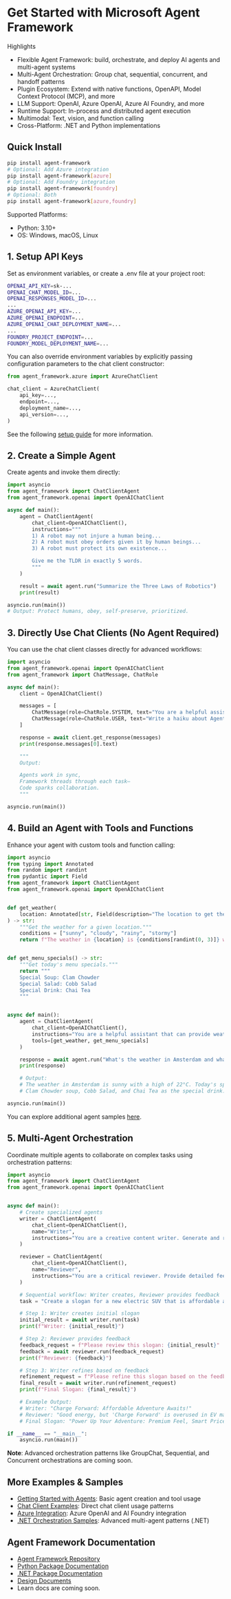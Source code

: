# Get Started with Microsoft Agent Framework

Highlights

- Flexible Agent Framework: build, orchestrate, and deploy AI agents and multi-agent systems
- Multi-Agent Orchestration: Group chat, sequential, concurrent, and handoff patterns
- Plugin Ecosystem: Extend with native functions, OpenAPI, Model Context Protocol (MCP), and more
- LLM Support: OpenAI, Azure OpenAI, Azure AI Foundry, and more
- Runtime Support: In-process and distributed agent execution
- Multimodal: Text, vision, and function calling
- Cross-Platform: .NET and Python implementations

## Quick Install

```bash
pip install agent-framework
# Optional: Add Azure integration
pip install agent-framework[azure]
# Optional: Add Foundry integration
pip install agent-framework[foundry]
# Optional: Both
pip install agent-framework[azure,foundry]
```

Supported Platforms:

- Python: 3.10+
- OS: Windows, macOS, Linux

## 1. Setup API Keys

Set as environment variables, or create a .env file at your project root:

```bash
OPENAI_API_KEY=sk-...
OPENAI_CHAT_MODEL_ID=...
OPENAI_RESPONSES_MODEL_ID=...
...
AZURE_OPENAI_API_KEY=...
AZURE_OPENAI_ENDPOINT=...
AZURE_OPENAI_CHAT_DEPLOYMENT_NAME=...
...
FOUNDRY_PROJECT_ENDPOINT=...
FOUNDRY_MODEL_DEPLOYMENT_NAME=...
```

You can also override environment variables by explicitly passing configuration parameters to the chat client constructor:

```python
from agent_framework.azure import AzureChatClient

chat_client = AzureChatClient(
    api_key=...,
    endpoint=...,
    deployment_name=...,
    api_version=...,
)
```

See the following [setup guide](https://github.com/microsoft/agent-framework/tree/main/python/samples/getting_started) for more information.

## 2. Create a Simple Agent

Create agents and invoke them directly:

```python
import asyncio
from agent_framework import ChatClientAgent
from agent_framework.openai import OpenAIChatClient

async def main():
    agent = ChatClientAgent(
        chat_client=OpenAIChatClient(),
        instructions="""
        1) A robot may not injure a human being...
        2) A robot must obey orders given it by human beings...
        3) A robot must protect its own existence...

        Give me the TLDR in exactly 5 words.
        """
    )

    result = await agent.run("Summarize the Three Laws of Robotics")
    print(result)

asyncio.run(main())
# Output: Protect humans, obey, self-preserve, prioritized.
```

## 3. Directly Use Chat Clients (No Agent Required)

You can use the chat client classes directly for advanced workflows:

```python
import asyncio
from agent_framework.openai import OpenAIChatClient
from agent_framework import ChatMessage, ChatRole

async def main():
    client = OpenAIChatClient()

    messages = [
        ChatMessage(role=ChatRole.SYSTEM, text="You are a helpful assistant."),
        ChatMessage(role=ChatRole.USER, text="Write a haiku about Agent Framework.")
    ]

    response = await client.get_response(messages)
    print(response.messages[0].text)

    """
    Output:

    Agents work in sync,
    Framework threads through each task—
    Code sparks collaboration.
    """

asyncio.run(main())
```

## 4. Build an Agent with Tools and Functions

Enhance your agent with custom tools and function calling:

```python
import asyncio
from typing import Annotated
from random import randint
from pydantic import Field
from agent_framework import ChatClientAgent
from agent_framework.openai import OpenAIChatClient


def get_weather(
    location: Annotated[str, Field(description="The location to get the weather for.")],
) -> str:
    """Get the weather for a given location."""
    conditions = ["sunny", "cloudy", "rainy", "stormy"]
    return f"The weather in {location} is {conditions[randint(0, 3)]} with a high of {randint(10, 30)}°C."


def get_menu_specials() -> str:
    """Get today's menu specials."""
    return """
    Special Soup: Clam Chowder
    Special Salad: Cobb Salad
    Special Drink: Chai Tea
    """


async def main():
    agent = ChatClientAgent(
        chat_client=OpenAIChatClient(),
        instructions="You are a helpful assistant that can provide weather and restaurant information.",
        tools=[get_weather, get_menu_specials]
    )

    response = await agent.run("What's the weather in Amsterdam and what are today's specials?")
    print(response)

    # Output:
    # The weather in Amsterdam is sunny with a high of 22°C. Today's specials include
    # Clam Chowder soup, Cobb Salad, and Chai Tea as the special drink.

asyncio.run(main())
```

You can explore additional agent samples [here](https://github.com/microsoft/agent-framework/tree/main/python/samples/getting_started/agents).

## 5. Multi-Agent Orchestration

Coordinate multiple agents to collaborate on complex tasks using orchestration patterns:

```python
import asyncio
from agent_framework import ChatClientAgent
from agent_framework.openai import OpenAIChatClient


async def main():
    # Create specialized agents
    writer = ChatClientAgent(
        chat_client=OpenAIChatClient(),
        name="Writer",
        instructions="You are a creative content writer. Generate and refine slogans based on feedback."
    )

    reviewer = ChatClientAgent(
        chat_client=OpenAIChatClient(),
        name="Reviewer",
        instructions="You are a critical reviewer. Provide detailed feedback on proposed slogans."
    )

    # Sequential workflow: Writer creates, Reviewer provides feedback
    task = "Create a slogan for a new electric SUV that is affordable and fun to drive."

    # Step 1: Writer creates initial slogan
    initial_result = await writer.run(task)
    print(f"Writer: {initial_result}")

    # Step 2: Reviewer provides feedback
    feedback_request = f"Please review this slogan: {initial_result}"
    feedback = await reviewer.run(feedback_request)
    print(f"Reviewer: {feedback}")

    # Step 3: Writer refines based on feedback
    refinement_request = f"Please refine this slogan based on the feedback: {initial_result}\nFeedback: {feedback}"
    final_result = await writer.run(refinement_request)
    print(f"Final Slogan: {final_result}")

    # Example Output:
    # Writer: "Charge Forward: Affordable Adventure Awaits!"
    # Reviewer: "Good energy, but 'Charge Forward' is overused in EV marketing..."
    # Final Slogan: "Power Up Your Adventure: Premium Feel, Smart Price!"

if __name__ == "__main__":
    asyncio.run(main())
```

**Note**: Advanced orchestration patterns like GroupChat, Sequential, and Concurrent orchestrations are coming soon.

## More Examples & Samples

- [Getting Started with Agents](https://github.com/microsoft/agent-framework/tree/main/python/samples/getting_started/agents): Basic agent creation and tool usage
- [Chat Client Examples](https://github.com/microsoft/agent-framework/tree/main/python/samples/getting_started/chat_client): Direct chat client usage patterns
- [Azure Integration](https://github.com/microsoft/agent-framework/tree/main/python/packages/azure): Azure OpenAI and AI Foundry integration
- [.NET Orchestration Samples](https://github.com/microsoft/agent-framework/tree/main/dotnet/samples/GettingStarted/Orchestration): Advanced multi-agent patterns (.NET)

## Agent Framework Documentation

- [Agent Framework Repository](https://github.com/microsoft/agent-framework)
- [Python Package Documentation](https://github.com/microsoft/agent-framework/tree/main/python)
- [.NET Package Documentation](https://github.com/microsoft/agent-framework/tree/main/dotnet)
- [Design Documents](https://github.com/microsoft/agent-framework/tree/main/docs/design)
- Learn docs are coming soon.
